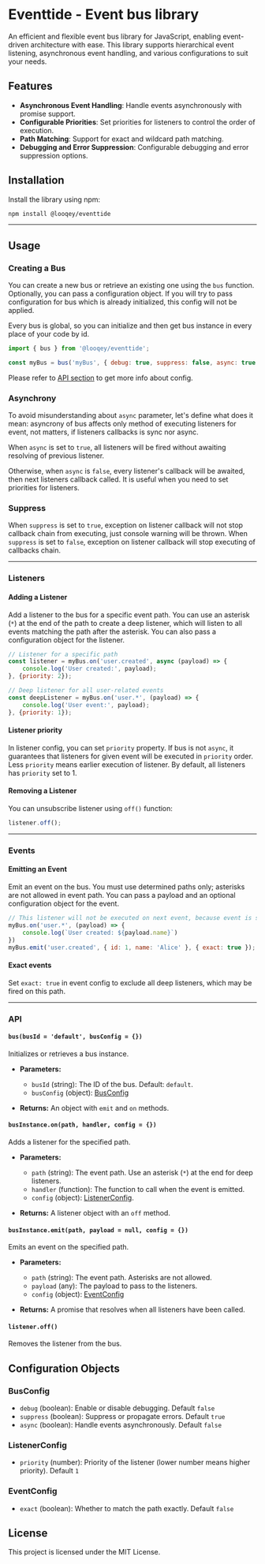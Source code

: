 

# Eventtide - Event bus library

An efficient and flexible event bus library for JavaScript, enabling event-driven architecture with ease. This library supports hierarchical event listening, asynchronous event handling, and various configurations to suit your needs.

## Features

- **Asynchronous Event Handling**: Handle events asynchronously with promise support.
- **Configurable Priorities**: Set priorities for listeners to control the order of execution.
- **Path Matching**: Support for exact and wildcard path matching.
- **Debugging and Error Suppression**: Configurable debugging and error suppression options.

## Installation

Install the library using npm:

```bash
npm install @looqey/eventtide
```
________

## Usage

### Creating a Bus

You can create a new bus or retrieve an existing one using the `bus` function. Optionally, you can pass a configuration object.
If you will try to pass configuration for bus which is already initialized, this config will not be applied.

Every bus is global, so you can initialize and then get bus instance in every place of your code by id.
```javascript
import { bus } from '@looqey/eventtide';

const myBus = bus('myBus', { debug: true, suppress: false, async: true });
```
Please refer to [API section](#api) to get more info about config.

### Asynchrony
To avoid misunderstanding about `async` parameter, let's define what does it mean:
asyncrony of bus affects only method of executing listeners for event, not matters, if listeners callbacks is sync nor async.

When `async` is set to `true`, all listeners will be fired without awaiting resolving of previous listener.

Otherwise, when `async` is `false`, every listener's callback will be awaited, then next listeners callback called. It is useful when you need to set priorities for listeners.

### Suppress
When `suppress` is set to `true`, exception on listener callback will not stop callback chain from executing, just console warning will be thrown.
When `suppress` is set to `false`, exception on listener callback will stop executing of callbacks chain.
________

### Listeners

#### Adding a Listener

Add a listener to the bus for a specific event path. You can use an asterisk (`*`) at the end of the path to create a deep listener, which will listen to all events matching the path after the asterisk. You can also pass a configuration object for the listener.

```javascript
// Listener for a specific path
const listener = myBus.on('user.created', async (payload) => {
    console.log('User created:', payload);
}, {priority: 2});

// Deep listener for all user-related events
const deepListener = myBus.on('user.*', (payload) => {
    console.log('User event:', payload);
}, {priority: 1});
```
#### Listener priority
In listener config, you can set `priority` property. If bus is not `async`, it guarantees that listeners for given event will be executed in `priority` order. Less `priority` means earlier execution of listener. By default, all listeners has `priority` set to 1.

#### Removing a Listener
You can unsubscribe listener using `off()` function:
```javascript
listener.off();
```
_________
### Events

#### Emitting an Event

Emit an event on the bus. You must use determined paths only; asterisks are not allowed in event path. You can pass a payload and an optional configuration object for the event.

```javascript
// This listener will not be executed on next event, because event is set to exact
myBus.on('user.*', (payload) => {
    console.log(`User created: ${payload.name}`)
})
myBus.emit('user.created', { id: 1, name: 'Alice' }, { exact: true });
```
#### Exact events
Set `exact: true` in event config to exclude all deep listeners, which may be fired on this path.

________

### API

#### `bus(busId = 'default', busConfig = {})`

Initializes or retrieves a bus instance.

- **Parameters:**
    - `busId` (string): The ID of the bus. Default: `default`.
    - `busConfig` (object): [BusConfig](#BusConfig)

- **Returns:** An object with `emit` and `on` methods.

#### `busInstance.on(path, handler, config = {})`

Adds a listener for the specified path.

- **Parameters:**
    - `path` (string): The event path. Use an asterisk (`*`) at the end for deep listeners.
    - `handler` (function): The function to call when the event is emitted.
    - `config` (object): [ListenerConfig](#ListenerConfig).

- **Returns:** A listener object with an `off` method.

#### `busInstance.emit(path, payload = null, config = {})`

Emits an event on the specified path.

- **Parameters:**
    - `path` (string): The event path. Asterisks are not allowed.
    - `payload` (any): The payload to pass to the listeners.
    - `config` (object): [EventConfig](#EventConfig)

- **Returns:** A promise that resolves when all listeners have been called.

#### `listener.off()`

Removes the listener from the bus.

## Configuration Objects

### BusConfig

- `debug` (boolean): Enable or disable debugging. Default `false`
- `suppress` (boolean): Suppress or propagate errors. Default `true`
- `async` (boolean): Handle events asynchronously. Default `false`

### ListenerConfig

- `priority` (number): Priority of the listener (lower number means higher priority). Default `1`

### EventConfig

- `exact` (boolean): Whether to match the path exactly. Default `false`

## License

This project is licensed under the MIT License.
